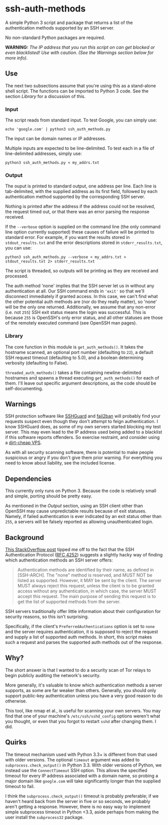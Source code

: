 ssh-auth-methods
================

A simple Python 3 script and package that returns a list of the
authentication methods supported by an SSH server.

No non-standard Python packages are required.

**WARNING:** *The IP address that you run this script on can get blocked
or even blacklisted! Use with caution. (See the _Warnings_ section below
for more info).*

## Use

The next two subsections assume that you're using this as
a stand-alone shell script. The functions can be imported to Python 3
code. See the section *Library* for a discussion of this.

### Input

The script reads from standard input. To test Google, you can simply use:

`echo 'google.com' | python3 ssh_auth_methods.py`

The input can be domain names or IP addresses.

Multiple inputs are expected to be line-delimited. To test each
in a file of line-delimited addresses, simply use:

`python3 ssh_auth_methods.py < my_addrs.txt`

### Output

The ouput is printed to standard output, one address per line.
Each line is tab-delimited, with
the supplied address as its first field, followed by each authentication method
supported by the corresponding SSH server.

Nothing is printed after the address if the address
could not be resolved, the request timed out,
or that there was an error parsing the response received.

If the `--verbose` option is supplied on the command line (the only
command line option currently supported) these causes of failure will
be printed to standard error. For example, if you want the results
stored in `stdout_results.txt` and the error descriptions stored in
`stderr_results.txt`, you can use:

`python3 ssh_auth_methods.py --verbose < my_addrs.txt > stdout_results.txt 2> stderr_results.txt`

The script is threaded, so outputs will be printing as they are received
and processed.

The auth method 'none' implies that the SSH server let us in without any
authentication at all. 
Our SSH command ends in `'exit'` so that we'll disconnect immediately
if granted access. In this case, we can't find what the other potential auth methods
are (nor do they really matter), so 'none' will be the only one returned.
Additionally, we assume that any non-error (i.e. not `255`) SSH exit status
means the login was successful. This is because `255` is OpenSSH's only
error status, and all other statuses are those of the remotely executed
command (see OpenSSH man pages).

### Library

The core function in this module is `get_auth_methods()`. It takes the
hostname scanned, an optional port number (defaulting to `22`), a default
SSH request timeout (defaulting to 5.0), and a
boolean determining verbosity (defaulting to False).

`threaded_auth_methods()` takes a file containing newline-delimited
hostnames and spawns a thread executing `get_auth_methods()` for each
of them. I'll leave out specific argument descriptions, as the code
should be self-documenting.

## Warnings

SSH protection software like [SSHGuard](http://www.sshguard.net/) and
[fail2ban](http://www.fail2ban.org/wiki/index.php/Main_Page) will
probably find your requests suspect even though they don't attempt to
feign authentication. I know SSHGuard does, as some of my own servers
started blocking my test server. This may even lead to the IP address
used being added to a blacklist if this software reports offenders. So
exercise restraint, and consider using a [dirt-cheap VPS](http://lowendbox.com/).

As with all security scanning software, there is potential to make
people suspicious or angry if you don't give them prior warning. For
everything you need to know about liability, see the included license.

## Dependencies

This currently only runs on Python 3. Because the code is relatively
small and simple, porting should be pretty easy.

As mentioned in the *Output* section, using an SSH client other than OpenSSH
may cause unpredictable results because of exit statuses. Namely, if
failed authentication is ever indicated by an exit status other than `255`,
a servers will be falsely reported as allowing unauthenticated login.

## Background

[This StackOverflow post](http://stackoverflow.com/questions/3585586/how-can-i-programmatically-detect-ssh-authentication-types-available)
tipped me off to the fact that the SSH Authentication Protocol
([RFC 4252](https://www.ietf.org/rfc/rfc4252.txt)) suggests a slightly
hacky way of finding which authentication methods an SSH server offers:

> Authentication methods are identified by their name, as defined in [SSH-ARCH]. The "none" method is reserved, and MUST NOT be listed as supported. However, it MAY be sent by the client. The server MUST always reject this request, unless the client is to be granted access without any authentication, in which case, the server MUST accept this request. The main purpose of sending this request is to get the list of supported methods from the server.

SSH servers traditionally offer little information about their
configuration for security reasons, so this isn't surprising.

Specifically, if the client's `PreferredAuthentications` option is set to `none`
and the server requires authentication, it is supposed to reject the request and supply a list of
supported auth methods. In short, this script makes such a request and
parses the supported auth methods out of the response.

## Why?

The short answer is that I wanted to do a security scan of Tor relays
to begin publicly auditing the network's security.

More generally, it's valuable to know which authentication methods a
server supports, as some are far weaker than others. Generally, you
should only support public-key authentication unless you have a very
good reason to do otherwise.

This tool, like nmap et al., is useful for scanning your own servers.
You may find that one of your machine's `/etc/ssh/sshd_config` options
weren't what you thought, or even that you forgot to restart `sshd`
after changing them. I did.

## Quirks

The timeout mechanism used with Python 3.3+ is different from that used
with older versions. The optional `timeout` argument was added to
`subprocess.check_output()` in Python 3.3. With older versions of
Python, we instead use the `ConnectTimeout` SSH option. This allows
the specified timeout for every IP address associated with a domain
name, so probing a major domain like `google.com` will take significantly longer
than the supplied timeout to fail.

I think the `subprocess.check_output()` timeout is probably preferable;
if we haven't heard back from the server in five or so seconds, we
probably aren't getting a response. However, there is no easy way
to implement simple subprocess timeout in Python <3.3, aside perhaps from
making the user install the `subprocess32` package.

